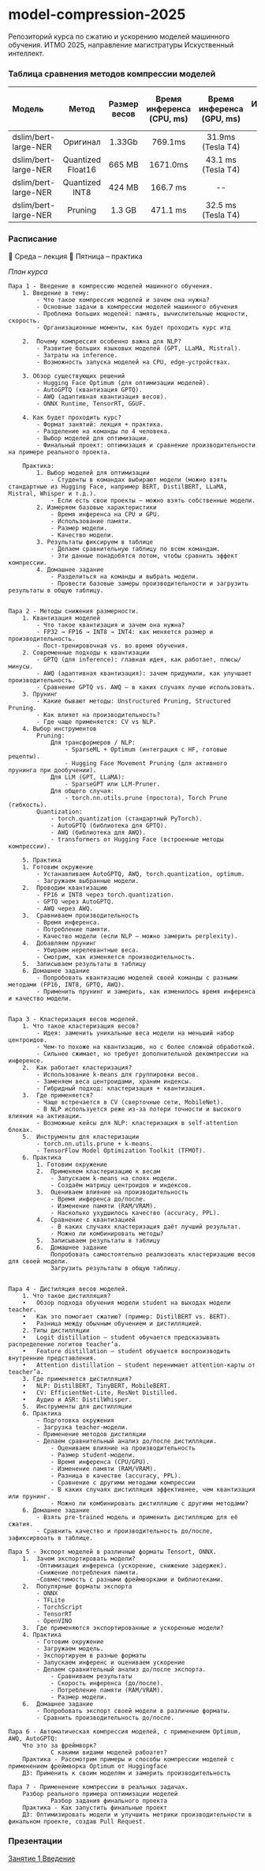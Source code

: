 # model-compression-2025

Репозиторий курса по сжатию и ускорению моделей машинного обучения.
ИТМО 2025, направление магистратуры Искуственный интеллект.

### Таблица сравнения методов компрессии моделей
| Модель | Метод | Размер весов | Время инференса (CPU, ms) | Время инференса (GPU, ms) | Использование RAM (MB) | Использование VRAM (MB) | Качество (PPL, BLEU, Accuracy) |
| :---   | :----: | :----: | :----: | :----: | :----: | :----: | :----: |
| dslim/bert-large-NER | Оригинал | 1.33Gb   | 769.1ms | 31.9ms (Tesla T4) | 2.7Gb | 1.4Gb | 82.8% F1 |
| dslim/bert-large-NER | Quantized Float16 | 665 MB   | 1671.0ms | 43.1 ms (Tesla T4) | 0.7 GB | 0.7 GB | 82.8% F1 |
| dslim/bert-large-NER | Quantized INT8 | 424 MB   | 166.7 ms | -- | 424 MB | 424 MB | 72.6% F1 |
| dslim/bert-large-NER | Pruning | 1.3 GB   | 471.1 ms | 32.5 ms (Tesla T4) | 1.3 GB | 1.3 GB | 83.2% F1 |

### Расписание

📅 Среда – лекция
📅 Пятница – практика

*План курса*

    Пара 1 - Введение в компрессию моделей машинного обучения.
        1. Введение в тему:
            - Что такое компрессия моделей и зачем она нужна?
            - Основные задачи в компрессии моделей машинного обучения
            - Проблема больших моделей: память, вычислительные мощности, скорость.
            - Организационные моменты, как будет проходить курс итд

        2.	Почему компрессия особенно важна для NLP?
            - Развитие больших языковых моделей (GPT, LLaMA, Mistral).
	        - Затраты на inference.
	        - Возможность запуска моделей на CPU, edge-устройствах.

        3. Обзор существующих решений
	        - Hugging Face Optimum (для оптимизации моделей).
	        - AutoGPTQ (квантизация GPTQ).
	        - AWQ (адаптивная квантизация весов).
	        - ONNX Runtime, TensorRT, GGUF.

        4. Как будет проходить курс?
            - Формат занятий: лекция + практика.
            - Разделение на команды по 4 человека.
            - Выбор моделей для оптимизации.
            - Финальный проект: оптимизация и сравнение производительности на примере реального проекта.

        Практика:
            1. Выбор моделей для оптимизации
	            - Cтуденты в командах выбирают модели (можно взять стандартные из Hugging Face, например BERT, DistilBERT, LLaMA, Mistral, Whisper и т.д.).
	            - Если есть свои проекты – можно взять собственные модели.
            2. Измеряем базовые характеристики
                - Время инференса на CPU и GPU.
                - Использование памяти.
                - Размер модели.
                - Качество модели.
            3. Результаты фиксируем в таблице
                - Делаем сравнительную таблицу по всем командам.
                - Эти данные понадобятся потом, чтобы сравнить эффект компрессии.
	        4. Домашнее задание
                - Разделиться на команды и выбрать модели.
                - Провести базовые замеры производительности и загрузить результаты в общую таблицу.


    Пара 2 - Методы снижения размерности.
        1. Квантизация моделей
            - Что такое квантизация и зачем она нужна?
            - FP32 → FP16 → INT8 → INT4: как меняется размер и производительность.
            - Пост-тренировочная vs. во время обучения.
	    2. Современные подходы к квантизации
            - GPTQ (для inference): главная идея, как работает, плюсы/минусы.
            - AWQ (адаптивная квантизация): зачем придумали, как улучшает производительность.
            - Сравнение GPTQ vs. AWQ – в каких случаях лучше использовать.
	    3. Прунинг
            - Какие бывают методы: Unstructured Pruning, Structured Pruning.
            - Как влияет на производительность?
            - Где чаще применяется: CV vs NLP.
	    4. Выбор инструментов
            Pruning:
                Для трансформеров / NLP:
                    - SparseML + Optimum (интеграция с HF, готовые рецепты).
                    - Hugging Face Movement Pruning (для активного прунинга при дообучении).
                Для LLM (GPT, LLaMA):
                    - SparseGPT или LLM-Pruner.
                Для общего случая:
                    - torch.nn.utils.prune (простота), Torch Prune (гибкость).
            Quantization:
                - torch.quantization (стандартный PyTorch).
                - AutoGPTQ (библиотека для GPTQ).
                - AWQ (библиотека для AWQ).
                - transformers от Hugging Face (встроенные методы компрессии).

        5. Практика
        1. Готовим окружение
            - Устанавливаем AutoGPTQ, AWQ, torch.quantization, optimum.
            - Загружаем выбранные модели.
	    2.	Проводим квантизацию
	        - FP16 и INT8 через torch.quantization.
	        - GPTQ через AutoGPTQ.
	        - AWQ через AWQ.
	    3.	Сравниваем производительность
	        - Время инференса.
	        - Потребление памяти.
	        - Качество модели (если NLP – можно замерить perplexity).
	    4.	Добавляем прунинг
	        - Убираем нерелевантные веса.
	        - Смотрим, как изменяется производительность.
	    5.	Записываем результаты в таблицу
        6. Домашнее задание
            - Попробовать квантизацию моделей своей команды с разными методами (FP16, INT8, GPTQ, AWQ).
            - Применить прунинг и замерить, как изменилось время инференса и качество модели.


    Пара 3 - Кластеризация весов моделей.
        1. Что такое кластеризация весов?
            - Идея: заменить уникальные веса модели на меньший набор центроидов.
            - Чем-то похоже на квантизацию, но с более сложной обработкой.
            - Сильнее сжимает, но требует дополнительной декомпрессии на инференсе.
	    2.	Как работает кластеризация?
	        - Использование k-means для группировки весов.
	        - Заменяем веса центроидами, храним индексы.
	        - Гибридный подход: кластеризация + квантизация.
	    3.	Где применяется?
	        - Чаще встречается в CV (сверточные сети, MobileNet).
	        - В NLP используется реже из-за потери точности и высокого влияния на активации.
	        - Возможные кейсы для NLP: кластеризация в self-attention блоках.
	    5.	Инструменты для кластеризации
	        - torch.nn.utils.prune + k-means.
	        - TensorFlow Model Optimization Toolkit (TFMOT).
        6. Практика
            1. Готовим окружение
	        2.	Применяем кластеризацию к весам
	            - Запускаем k-means на слоях модели.
	            - Создаём матрицу центроидов и индексов.
	        3.	Оцениваем влияние на производительность
	            - Время инференса до/после.
	            - Изменение памяти (RAM/VRAM).
	            - Насколько ухудшилось качество (accuracy, PPL).
	        4.	Сравнение с квантизацией
	            - В каких случаях кластеризация даёт лучший результат.
	            - Можно ли комбинировать методы?
	        5.	Записываем результаты в таблицу
	        6.	Домашнее задание
	            Попробовать самостоятельно реализовать кластеризацию весов для своей модели.
	            Загрузить результаты в общую таблицу.


    Пара 4 - Дистиляция весов моделей.
	    1. Что такое дистилляция?
	    •	Обзор подхода обучения модели student на выходах модели teacher.
	    •	Как это помогает сжатию? (пример: DistilBERT vs. BERT).
	    •	Разница между обычным обучением и дистилляцией.
	    2. Типы дистилляции
	    •	Logit distillation – student обучается предсказывать распределение логитов teacher’а.
	    •	Feature distillation – student обучается воспроизводить внутренние представления.
	    •	Attention distillation – student перенимает attention-карты от teacher’а.
	    3. Где применяется дистилляция?
	    •	NLP: DistilBERT, TinyBERT, MobileBERT.
	    •	CV: EfficientNet-Lite, ResNet Distilled.
	    •	Аудио и ASR: DistilWhisper.
	    5.	Инструменты для дистилляции
        6. Практика
            - Подготовка окружения
	        - Загрузка teacher-модели.
            - Применение методов дистиляции
	        - Делаем сравнительный анализ до/после дистилляции.
                - Оцениваем влияние на производительность
	            - Размер student-модели.
	            - Время инференса (CPU/GPU).
	            - Изменение памяти (RAM/VRAM).
	            - Разница в качестве (accuracy, PPL).
	            - Сравнение с другими методами компрессии
	            - В каких случаях дистилляция эффективнее, чем квантизация или прунинг.
	            - Можно ли комбинировать дистилляцию с другими методами?
	    6. Домашнее задание
	        - Взять pre-trained модель и применить дистилляцию для её сжатия.
	        - Сравнить качество и производительность до/после, зафиксирвоать в таблице.

    Пара 5 - Экспорт моделей в различные форматы Tensort, ONNX.
	    1.	Зачем экспортировать модели?
	        -Оптимизация инференса (ускорение, снижение задержек).
	        -Снижение потребления памяти.
	        -Совместимость с разными фреймворками и библиотеками.
	    2.	Популярные форматы экспорта
	        - ONNX
	        - TFLite
	        - TorchScript
	        - TensorRT
	        - OpenVINO
	    3.	Где применяются экспортированные и ускоренные модели?
        4. Практика
	        - Готовим окружение
	        - Загружаем модель.
	        - Экспортируем в разные форматы
	        - Запускаем инференс и оцениваем ускорение
	        - Делаем сравнительный анализ до/после экспорта.
                - Сравниваем результаты
	            - Скорость инференса (до/после).
	            - Потребление памяти (RAM/VRAM).
	            - Размер модели.
	    6.	Домашнее задание
	        - Попробовать экспорт своей модели в различные форматы.
	        - Сравнить производительность до/после.

    Пара 6 - Автоматическая компрессия моделей, с применением Optimum, AWQ, AutoGPTQ:
        Что это за фреймворк?
                С какими видами моделей рабоатет?
        Практика - Рассмотрим примеры и способы компрессии моделей с применением фреймворка Optimum от Huggingface
        ДЗ: Применить к своим моделям и замерить производительность

    Пара 7 - Примененеие компрессии в реальных задачах.
        Разбор реального примера оптимизации моделей
                Разбор задания финального проекта
        Практика - Как запустить финальные проект
        ДЗ: Оптимизировать модели и улучшить метрики производительности в финальном проекте, создав Pull Request.

### Презентации
[Занятие 1 Введение](https://docs.google.com/presentation/d/1_Q0bhbvD9wJl_KJm-ixDExSrd_fKHefengdE_XWtS0M/edit?usp=sharing)
